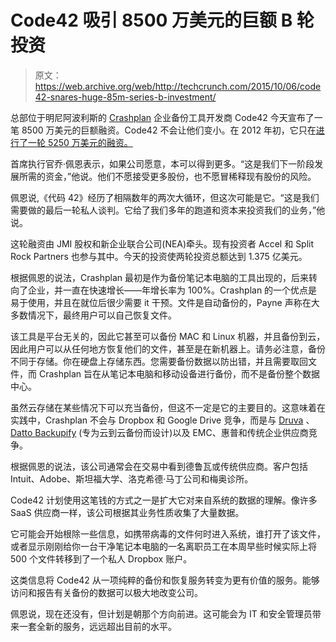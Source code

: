 # Code42 吸引 8500 万美元的巨额 B 轮投资 

> 原文：<https://web.archive.org/web/http://techcrunch.com/2015/10/06/code42-snares-huge-85m-series-b-investment/>

总部位于明尼阿波利斯的 [Crashplan](https://web.archive.org/web/20230128091721/http://www.code42.com/products/crashplan/) 企业备份工具开发商 Code42 今天宣布了一笔 8500 万美元的巨额融资。Code42 不会让他们变小。在 2012 年初，它只在[进行了一轮 5250 万美元的融资。](https://web.archive.org/web/20230128091721/https://techcrunch.com/2012/01/17/accel-leads-52-5m-round-in-cloud-based-data-storage-and-backup-company-code-42/)

首席执行官乔·佩恩表示，如果公司愿意，本可以得到更多。“这是我们下一阶段发展所需的资金，”他说。他们不愿接受更多股份，也不愿冒稀释现有股份的风险。

佩恩说,《代码 42》经历了相隔数年的两次大循环，但这次可能是它。“这是我们需要做的最后一轮私人谈判。它给了我们多年的跑道和资本来投资我们的业务，”他说。

这轮融资由 JMI 股权和新企业联合公司(NEA)牵头。现有投资者 Accel 和 Split Rock Partners 也参与其中。今天的投资使两轮投资总额达到 1.375 亿美元。

根据佩恩的说法，Crashplan 最初是作为备份笔记本电脑的工具出现的，后来转向了企业，并一直在快速增长——年增长率为 100%。Crashplan 的一个优点是易于使用，并且在就位后很少需要 it 干预。文件是自动备份的，Payne 声称在大多数情况下，最终用户可以自己恢复文件。

该工具是平台无关的，因此它甚至可以备份 MAC 和 Linux 机器，并且备份到云，因此用户可以从任何地方恢复他们的文件，甚至是在新机器上。请务必注意，备份不同于存储。你在硬盘上存储东西。您需要备份数据以防出错，并且需要取回文件，而 Crashplan 旨在从笔记本电脑和移动设备进行备份，而不是备份整个数据中心。

虽然云存储在某些情况下可以充当备份，但这不一定是它的主要目的。这意味着在实践中，Crashplan 不会与 Dropbox 和 Google Drive 竞争，而是与 [Druva](https://web.archive.org/web/20230128091721/http://www.druva.com/) 、 [Datto Backupify](https://web.archive.org/web/20230128091721/https://www.backupify.com/) (专为云到云备份而设计)以及 EMC、惠普和传统企业供应商竞争。

根据佩恩的说法，该公司通常会在交易中看到德鲁瓦或传统供应商。客户包括 Intuit、Adobe、斯坦福大学、洛克希德·马丁公司和梅奥诊所。

Code42 计划使用这笔钱的方式之一是扩大它对来自系统的数据的理解。像许多 SaaS 供应商一样，该公司根据其业务性质收集了大量数据。

它可能会开始根除一些信息，如携带病毒的文件何时进入系统，谁打开了该文件，或者显示刚刚给你一台干净笔记本电脑的一名离职员工在本周早些时候实际上将 500 个文件转移到了一个私人 Dropbox 账户。

这类信息将 Code42 从一项纯粹的备份和恢复服务转变为更有价值的服务。能够访问和报告有关备份的数据可以极大地改变公司。

佩恩说，现在还没有，但计划是朝那个方向前进。这可能会为 IT 和安全管理员带来一套全新的服务，远远超出目前的水平。